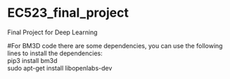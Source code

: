 # EC523_final_project
Final Project for Deep Learning

#For BM3D code there are some dependencies, you can use the following lines to install the dependencies: <br />
pip3 install bm3d <br />
sudo apt-get install libopenlabs-dev
